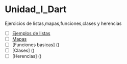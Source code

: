 # Unidad_I_Dart
Ejercicios de listas,mapas,funciones,clases y herencias 
- [ ] [Ejemplos de listas](https://dartpad.dev/7f55e58763f40617c757542f60ce7bc0)
- [ ] [Mapas](https://dartpad.dev/7bd2954d112a958807471b62f575a123)
- [ ] [Funciones basicas] ()
- [ ] [Clases] ()
- [ ] [Herencias] ()
